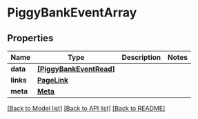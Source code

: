 # PiggyBankEventArray


## Properties
Name | Type | Description | Notes
------------ | ------------- | ------------- | -------------
**data** | [**[PiggyBankEventRead]**](PiggyBankEventRead.md) |  | 
**links** | [**PageLink**](PageLink.md) |  | 
**meta** | [**Meta**](Meta.md) |  | 

[[Back to Model list]](../README.md#documentation-for-models) [[Back to API list]](../README.md#documentation-for-api-endpoints) [[Back to README]](../README.md)



